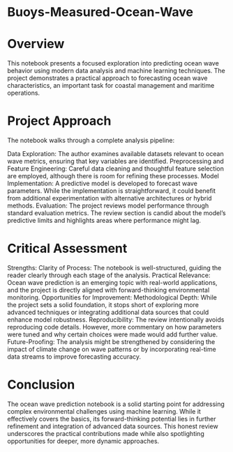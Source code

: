 # Buoys-Measured-Ocean-Wave
# Overview
This notebook presents a focused exploration into predicting ocean wave behavior using modern data analysis and machine learning techniques. The project demonstrates a practical approach to forecasting ocean wave characteristics, an important task for coastal management and maritime operations.

# Project Approach
The notebook walks through a complete analysis pipeline:

Data Exploration: The author examines available datasets relevant to ocean wave metrics, ensuring that key variables are identified.
Preprocessing and Feature Engineering: Careful data cleaning and thoughtful feature selection are employed, although there is room for refining these processes.
Model Implementation: A predictive model is developed to forecast wave parameters. While the implementation is straightforward, it could benefit from additional experimentation with alternative architectures or hybrid methods.
Evaluation: The project reviews model performance through standard evaluation metrics. The review section is candid about the model’s predictive limits and highlights areas where performance might lag.
# Critical Assessment
Strengths:
Clarity of Process: The notebook is well-structured, guiding the reader clearly through each stage of the analysis.
Practical Relevance: Ocean wave prediction is an emerging topic with real-world applications, and the project is directly aligned with forward-thinking environmental monitoring.
Opportunities for Improvement:
Methodological Depth: While the project sets a solid foundation, it stops short of exploring more advanced techniques or integrating additional data sources that could enhance model robustness.
Reproducibility: The review intentionally avoids reproducing code details. However, more commentary on how parameters were tuned and why certain choices were made would add further value.
Future-Proofing: The analysis might be strengthened by considering the impact of climate change on wave patterns or by incorporating real-time data streams to improve forecasting accuracy.

# Conclusion
The ocean wave prediction notebook is a solid starting point for addressing complex environmental challenges using machine learning. While it effectively covers the basics, its forward-thinking potential lies in further refinement and integration of advanced data sources. This honest review underscores the practical contributions made while also spotlighting opportunities for deeper, more dynamic approaches.
